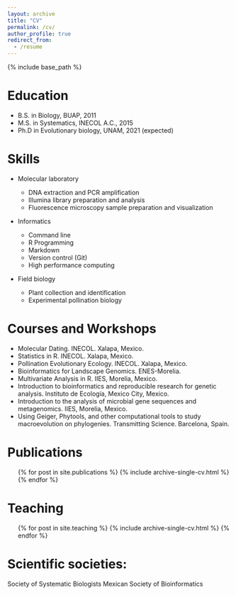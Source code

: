 ```yaml
---
layout: archive
title: "CV"
permalink: /cv/
author_profile: true
redirect_from:
  - /resume
---
```


{% include base_path %}

Education
======
* B.S. in Biology, BUAP, 2011
* M.S. in Systematics, INECOL A.C., 2015
* Ph.D in Evolutionary biology, UNAM, 2021 (expected)
  
Skills
======
* Molecular laboratory
  * DNA extraction and PCR amplification
  * Illumina library preparation and analysis
  * Fluorescence microscopy sample preparation and visualization
  
* Informatics
  * Command line
  * R Programming 
  * Markdown
  * Version control (Git)
  * High performance computing
    
* Field biology
  * Plant collection and identification
  * Experimental pollination biology
  
 Courses and Workshops
 ======
 * Molecular Dating. INECOL. Xalapa, Mexico. 
 * Statistics in R. INECOL. Xalapa, Mexico.
 * Pollination Evolutionary Ecology. INECOL. Xalapa, Mexico. 
 * Bioinformatics for Landscape Genomics. ENES-Morelia.
 * Multivariate Analysis in R. IIES, Morelia, Mexico.
 * Introduction to bioinformatics and reproducible research for genetic analysis. Instituto de Ecología, Mexico City, Mexico.
 * Introduction to the analysis of microbial gene sequences and metagenomics. IIES, Morelia, Mexico.
 * Using Geiger, Phytools, and other computational tools to study macroevolution on phylogenies. Transmitting Science. Barcelona, Spain.
  
Publications
======
  <ul>{% for post in site.publications %}
    {% include archive-single-cv.html %}
  {% endfor %}</ul>  

Teaching
======
  <ul>{% for post in site.teaching %}
    {% include archive-single-cv.html %}
  {% endfor %}</ul>  
  
Scientific societies:
======
Society of Systematic Biologists
Mexican Society of Bioinformatics

